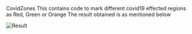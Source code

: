CovidZones
This contains code to mark different covid19 effected regions as Red, Green or Orange
The result obtained is as mentioned below

![Result](https://github.com/surajlifeean/Covid_Trend_Cmp/blob/master/out.PNG)
